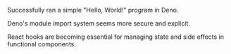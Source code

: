 Successfully ran a simple "Hello, World!" program in Deno.

Deno's module import system seems more secure and explicit.

React hooks are becoming essential for managing state and side effects in functional components.